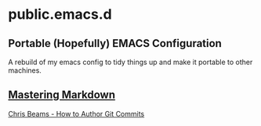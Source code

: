 # public.emacs.d


## Portable (Hopefully) EMACS Configuration

  A rebuild of my emacs config to tidy things up and make it portable to other
  machines.

## [Mastering Markdown](https://guides.github.com/features/mastering-markdown/)

[Chris Beams - How to Author Git Commits](https://chris.beams.io/posts/git-commit/)
